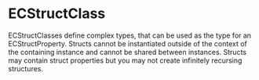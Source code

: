 # ECStructClass

ECStructClasses define complex types, that can be used as the type for an ECStructProperty. Structs cannot be instantiated outside of the context of the containing instance and cannot be shared between instances. Structs may contain struct properties but you may not create infinitely recursing structures.
